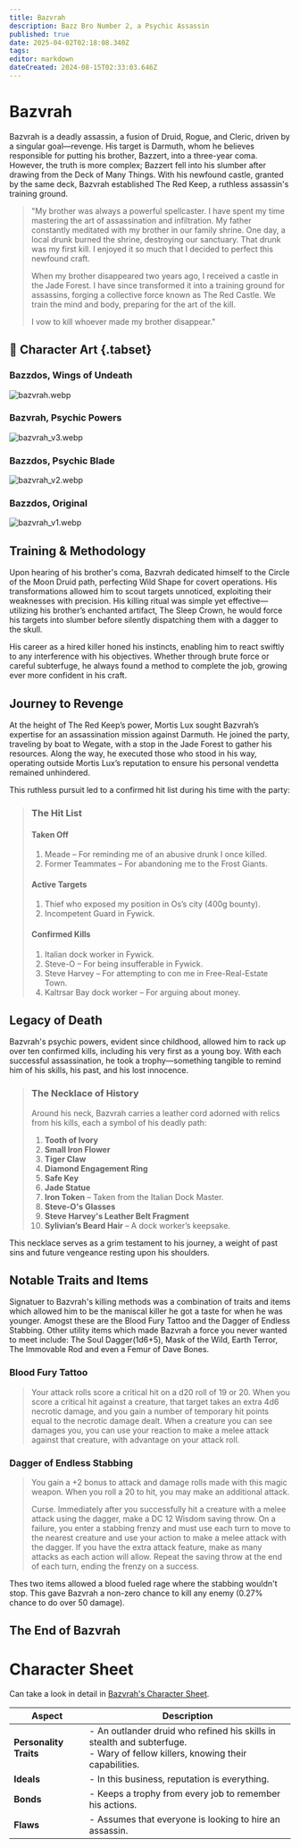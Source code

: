 ```yaml
---
title: Bazvrah 
description: Bazz Bro Number 2, a Psychic Assassin
published: true
date: 2025-04-02T02:18:08.340Z
tags: 
editor: markdown
dateCreated: 2024-08-15T02:33:03.646Z
---
```


# Bazvrah

Bazvrah is a deadly assassin, a fusion of Druid, Rogue, and Cleric, driven by a singular goal—revenge. His target is Darmuth, whom he believes responsible for putting his brother, Bazzert, into a three-year coma. However, the truth is more complex; Bazzert fell into his slumber after drawing from the Deck of Many Things. With his newfound castle, granted by the same deck, Bazvrah established The Red Keep, a ruthless assassin's training ground.

> "My brother was always a powerful spellcaster. I have spent my time mastering the art of assassination and infiltration. My father constantly meditated with my brother in our family shrine. One day, a local drunk burned the shrine, destroying our sanctuary. That drunk was my first kill. I enjoyed it so much that I decided to perfect this newfound craft.
>
> When my brother disappeared two years ago, I received a castle in the Jade Forest. I have since transformed it into a training ground for assassins, forging a collective force known as The Red Castle. We train the mind and body, preparing for the art of the kill.
>
> I vow to kill whoever made my brother disappear."


## 📜 Character Art {.tabset}
### Bazzdos, Wings of Undeath
![bazvrah.webp](/characters/bazzert/bazvrah.webp)

### Bazvrah, Psychic Powers
![bazvrah_v3.webp](/characters/bazzert/bazvrah_v3.webp)

### Bazzdos, Psychic Blade
![bazvrah_v2.webp](/characters/bazzert/bazvrah_v2.webp)

### Bazzdos, Original
![bazvrah_v1.webp](/characters/bazzert/bazvrah_v1.webp)

## Training & Methodology
Upon hearing of his brother's coma, Bazvrah dedicated himself to the Circle of the Moon Druid path, perfecting Wild Shape for covert operations. His transformations allowed him to scout targets unnoticed, exploiting their weaknesses with precision. His killing ritual was simple yet effective—utilizing his brother’s enchanted artifact, The Sleep Crown, he would force his targets into slumber before silently dispatching them with a dagger to the skull.

His career as a hired killer honed his instincts, enabling him to react swiftly to any interference with his objectives. Whether through brute force or careful subterfuge, he always found a method to complete the job, growing ever more confident in his craft.


## Journey to Revenge
At the height of The Red Keep’s power, Mortis Lux sought Bazvrah’s expertise for an assassination mission against Darmuth. He joined the party, traveling by boat to Wegate, with a stop in the Jade Forest to gather his resources. Along the way, he executed those who stood in his way, operating outside Mortis Lux’s reputation to ensure his personal vendetta remained unhindered.

This ruthless pursuit led to a confirmed hit list during his time with the party:

> ### The Hit List
> 
> #### **Taken Off**
> 1. Meade – For reminding me of an abusive drunk I once killed.
> 2. Former Teammates – For abandoning me to the Frost Giants.
> 
> #### **Active Targets**
> 1. Thief who exposed my position in Os’s city (400g bounty).
> 2. Incompetent Guard in Fywick.
> 
> #### **Confirmed Kills**
> 1. Italian dock worker in Fywick.
> 2. Steve-O – For being insufferable in Fywick.
> 3. Steve Harvey – For attempting to con me in Free-Real-Estate Town.
> 4. Kaltrsar Bay dock worker – For arguing about money.


## Legacy of Death
Bazvrah's psychic powers, evident since childhood, allowed him to rack up over ten confirmed kills, including his very first as a young boy. With each successful assassination, he took a trophy—something tangible to remind him of his skills, his past, and his lost innocence.

> ### The Necklace of History
> Around his neck, Bazvrah carries a leather cord adorned with relics from his kills, each a symbol of his deadly path:
> 1. **Tooth of Ivory**
> 2. **Small Iron Flower**
> 3. **Tiger Claw**
> 4. **Diamond Engagement Ring**
> 5. **Safe Key**
> 6. **Jade Statue**
> 7. **Iron Token** – Taken from the Italian Dock Master.
> 8. **Steve-O's Glasses**
> 9. **Steve Harvey's Leather Belt Fragment**
> 10. **Sylivian’s Beard Hair** – A dock worker’s keepsake.

This necklace serves as a grim testament to his journey, a weight of past sins and future vengeance resting upon his shoulders.

## Notable Traits and Items
Signatuer to Bazvrah's killing methods was a combination of traits and items which allowed him to be the maniscal killer he got a taste for when he was younger. Amogst these are the Blood Fury Tattoo and the Dagger of Endless Stabbing. Other utility items which made Bazvrah a force you never wanted to meet include: The Soul Dagger(1d6+5), Mask of the Wild, Earth Terror, The Immovable Rod and even a Femur of Dave Bones.

### Blood Fury Tattoo
> Your attack rolls score a critical hit on a d20 roll of 19 or 20.
> When you score a critical hit against a creature, that target takes an extra 4d6 necrotic damage, and you gain a number of temporary hit points equal to the necrotic damage dealt.
> When a creature you can see damages you, you can use your reaction to make a melee attack against that creature, with advantage on your attack roll.

###  Dagger of Endless Stabbing
> You gain a +2 bonus to attack and damage rolls made with this magic weapon. When you roll a 20 to hit, you may make an additional attack.
> 
> Curse. Immediately after you successfully hit a creature with a melee attack using the dagger, make a DC 12 Wisdom saving throw. On a failure, you enter a stabbing frenzy and must use each turn to move to the nearest creature and use your action to make a melee attack with the dagger. If you have the extra attack feature, make as many attacks as each action will allow. Repeat the saving throw at the end of each turn, ending the frenzy on a success.

Thes two items allowed a blood fueled rage where the stabbing wouldn't stop. This gave Bazvrah a non-zero chance to kill any enemy (0.27% chance to do over 50 damage).

## The End of Bazvrah



# Character Sheet

Can take a look in detail in [Bazvrah's Character Sheet](/characters/bazzert/bazvrahcharactersheet.pdf).

| **Aspect**            | **Description** |
|----------------------|----------------|
| **Personality Traits** | - An outlander druid who refined his skills in stealth and subterfuge. <br> - Wary of fellow killers, knowing their capabilities. |
| **Ideals**            | - In this business, reputation is everything. |
| **Bonds**             | - Keeps a trophy from every job to remember his actions. |
| **Flaws**             | - Assumes that everyone is looking to hire an assassin. |

